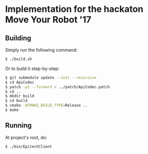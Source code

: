 Implementation for the hackaton Move Your Robot '17
====================================================


Building
--------

Simply run the following command:

```sh
$ ./build.sh
```

Or to build it step-by-step:

```sh
$ git submodule update --init --recursive
$ cd ApiCodec
$ patch -p1 --forward < ../patch/ApiCodec.patch
$ cd ..
$ mkdir build
$ cd build
$ cmake -DCMAKE_BUILD_TYPE=Release ..
$ make
```


Running
-------

At project's root, do:
```sh
$ ./bin/EpitechClient
```
